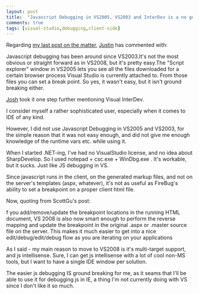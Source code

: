 ```yaml
---
layout: post
title:  "Javascript Debugging in VS2005, VS2003 and InterDev is a no go AFAIC"
comments: true
tags: [visual-studio,debugging,client-side]
---
```



Regarding [my last post on the matter](http://kenegozi.com/blog/2007/07/20/javascript-debugging-made-easy-even-in-internet-explorer.aspx), [Justin](http://www.justinangel.net/) has commented with:

Javascript debugging has been around since VS2003.It's not the most obvious or straight forward as in VS2008, but it's pretty easy.The "Script explorer" window in VS2005 lets you see all the files downloaded for a certain browser process Visual Studio is currently attached to. From those files you can set a break point. So yes, it wasn't easy, but it isn't ground breaking either.

[Josh](http://joshrobb.com/blog/) took it one step further mentioning Visual InterDev.

I consider myself a rather sophisticated user, especially when it comes to IDE of any kind.

However, I did not use Javascript Debugging in VS2005 and VS2003, for the simple reason that it was not easy enough, and did not give me enough knowledge of the runtime vars etc. while using it.

When I started .NET-ing, I've had no VisualStudio license, and no idea about SharpDevelop. So I used notepad + csc.exe + WinDbg.exe . It's workable, but it sucks. Just like JS debugging in VS.

Since javascript runs in the client, on the generated markup files, and not on the server's templates (aspx, whatever), it's not as useful as FireBug's ability to set a breakpoint on a proper client html file. 

Now, quoting from ScottGu's post:

f you add/remove/update the breakpoint locations in the running HTML document, VS 2008 is also now smart enough to perform the reverse mapping and update the breakpoint in the original .aspx or .master source file on the server. This makes it much easier to get into a nice edit/debug/edit/debug flow as you are iterating on your applications

As I said - my main reason to move to VS2008 is it's multi-target support, and js intellisense. Sure, I can get js intellisense with a lot of cool non-MS tools, but I want to have a single IDE window per solution.

The easier js debugging IS ground breaking for me, as it seams that I'll be able to use it for debugging js in IE, a thing I'm not currently doing with VS since I don't like it so much.

